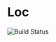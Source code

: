 # Loc
![Build Status](https://github.com/LocTran016/loctran016.github.io/workflows/.github/workflows/deploy.yml/badge.svg)
